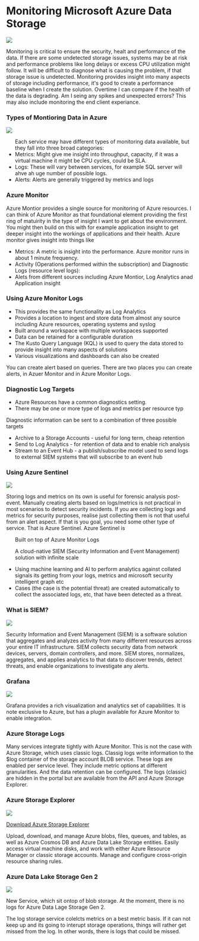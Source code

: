 
<h1> Monitoring Microsoft Azure Data Storage </h1>

<img src="https://docs.microsoft.com/sv-se/azure/azure-monitor/insights/media/monitor-azure-resource/metrics.png">


<p> Monitoring is critical to ensure the security, healt and performance of the data. If there are some undetected storage issues, systems may be at risk and performance problems like long delays or excess CPU utilization might follow. It will be difficult to diagnose what is causing the problem, if that storage issue is undetected. Monitoring provides insight into many aspects of storage including performance, it's good to create a performance baseline when I create the solution. Overtime I can compare if the health of the data is degrading. Am I seing any spikes and unexpected errors? This may also include monitoring the end client experiance. </p>

<h3> Types of Montioring Data in Azure </h3>
<img src="https://www.systemcenterautomation.com/wp-content/uploads/2020/01/azure_monitor_twitter.png">
<ul>
 Each service may have different types of monitoring data available, but they fall into three broad categories:
  <li> Metrics: Might give me insight into throughput, capacity, if it was a virtual machine it might be CPU cycles, could be SLA.  </li>
   <li> Logs: These will vary between services, for example SQL server will ahve ah uge number of possible logs. </li>
  <li> Alerts: Alerts are generally  triggered by metrics and logs </li>
  </ul>
  
  <h3> Azure Monitor </h3>
  <p> Azure Montior provides a single source for monitoring of Azure resources. I can think of Azure Monitor as that foundational element providing the first ring of matuirity in the type of insight I want to get about the environment. You might then build on this with for example application insight to get deeper insight into the workings of applications and their health. Azure monitor gives insight into things like
  <ul> 
    <li>Metrics: A metric is insight into the performance. Azure monitor runs in about 1 minute frequency. </li> 
    <li> Activity (Operations performed within the subscription) and Diagnostic Logs (resource level logs):</li> 
    <li> Alets from different sources including Azure Montior, Log Analytics anad Application insight</li> 
  </ul>

<h3> Using Azure Monitor Logs </h3>
<ul>
 <li> This provides the same functionality as Log Analytics</li>
 <li> Provides a location to ingest and store data from almost any source including Azure resources, operating systems and syslog </li>
 <li> Built around a workspace with multiple workspaces supported</li>
 <li> Data can be retained for a configurable duration</li>
 <li> The Kusto Query Language (KQL) is used to query the data stored to provide insight into many aspects of solutions </li>
 <li> Various visualizations and dashboards can also be created </li>
 </ul>
 
 <p> You can create alert based on queries. There are two places you can create alerts, in Azuer Monitor and in Azure Monitor Logs. </p> 
 
 <h3> Diagnostic Log Targets </h3>
 <ul>
 <li> Azure Resources have a common diagnostics setting. </li>
 <li> There may be one or more type of logs and metrics per resource typ </li>
 </ul>
 
 <p> Diagnostic information can be sent to a combination of three possible targets </p>
 <ul>
 <li> Archive to a Storage Accounts - useful for long term, cheap retention </li>
 <li> Send to Log Analytics - for retention of data and to enable rich analysis </li>
 <li> Stream to an Event Hub - a publish/subscribe model used to send logs to external SIEM systems that will subscribe to an event hub</li>
 </ul>
 
 <h3> Using Azure Sentinel </h3>
<img src="https://www.systemcenterautomation.com/wp-content/uploads/2020/05/azure-sentinel-twitter.png"> 

 <p> Storing logs and metrics on its own is useful for forensic analysis post-event. Manually creating alerts based on logs/metrics is not practical in most scenarios to detect security incidents. If you are collecting logs and metrics for security purposes, realise just collecting them is not that useful from an alert aspect. If that is you goal, you need some other type of service. That is Azure Sentinel. Azure Sentinel is 
<ul> 
 <p> Built on top of Azure Monitor Logs </li>
 <p> A cloud-native SIEM (Security Information and Event Management) solution with infinite scale </li>
 <li> Using machine learning and AI to perform analytics against collated signals its getting from your logs, metrics and microsoft security intelligent graph etc</li>
 <li> Cases (the case is the potential threat) are created automatically to collect the associated logs, etc, that have been detected as a threat.
 </ul></p>

<h3> What is SIEM? </h3>

<img src="https://blogvaronis2.wpengine.com/wp-content/uploads/2019/06/siem-process-2.png">

<p> Security Information and Event Management (SIEM) is a software solution that aggregates and analyzes activity from many different resources across your entire IT infrastructure. SIEM collects security data from network devices, servers, domain controllers, and more. SIEM stores, normalizes, aggregates, and applies analytics to that data to discover trends, detect threats, and enable organizations to investigate any alerts. </p>

<h3> Grafana </h3>
<img src="https://upload.wikimedia.org/wikipedia/commons/9/9d/Grafana_logo.png">
 
<p> Grafana provides a rich visualization and analytics set of capabilities. It is note exclusive to Azure, but has a plugin available for Azure Monitor to enable integration.  </p>


<h3> Azure Storage Logs </h3>

<p> Many services integrate tightly with Azure Monitor. This is not the case with Azure Storage, which uses classic logs. Classig logs write information to the $log container of the storage account BLOB service. These logs are enabled per service level. They include metric options at different granularities. And the data retention can be configured. The logs (classic) are hidden in the portal but are available from the API and Azure Storage Explorer. </p>


<h3> Azure Storage Explorer </h3>
<img src="https://dashboard.snapcraft.io/site_media/appmedia/2019/11/storage-explorer.png">

<a href="https://azure.microsoft.com/en-us/features/storage-explorer/"> Download Azure Storage Explorer </a>

<p> Upload, download, and manage Azure blobs, files, queues, and tables, as well as Azure Cosmos DB and Azure Data Lake Storage entities. Easily access virtual machine disks, and work with either Azure Resource Manager or classic storage accounts. Manage and configure cross-origin resource sharing rules. </p>


<h3> Azure Data Lake Storage Gen 2 </h3>

<img src="https://miro.medium.com/max/1078/1*IQ4oFJQaQJGgHS-h0M1fxw.png">
<p> New Service, which sit ontop of blob storage. At the moment, there is no logs for Azure Data Lage Storage Gen 2. </p>

<p> The log storage service colelcts metrics on a best metric basis. If it can not keep up and its going to interupt storage operations, things will rather get missed from the log. In other words, there is logs that could be missed. </p>
